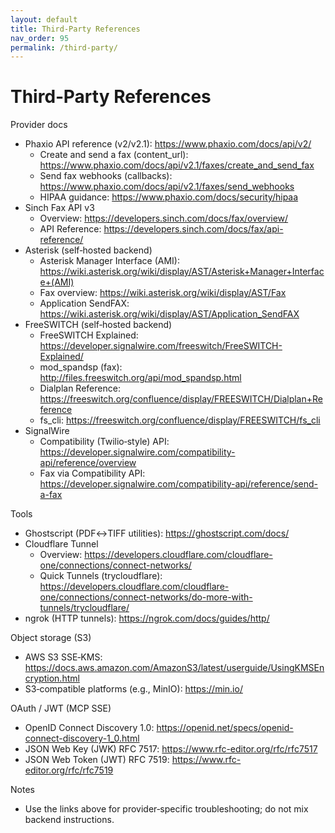 ```yaml
---
layout: default
title: Third‑Party References
nav_order: 95
permalink: /third-party/
---
```


# Third‑Party References

Provider docs
- Phaxio API reference (v2/v2.1): https://www.phaxio.com/docs/api/v2/
  - Create and send a fax (content_url): https://www.phaxio.com/docs/api/v2.1/faxes/create_and_send_fax
  - Send fax webhooks (callbacks): https://www.phaxio.com/docs/api/v2.1/faxes/send_webhooks
  - HIPAA guidance: https://www.phaxio.com/docs/security/hipaa
- Sinch Fax API v3
  - Overview: https://developers.sinch.com/docs/fax/overview/
  - API Reference: https://developers.sinch.com/docs/fax/api-reference/
- Asterisk (self‑hosted backend)
  - Asterisk Manager Interface (AMI): https://wiki.asterisk.org/wiki/display/AST/Asterisk+Manager+Interface+(AMI)
  - Fax overview: https://wiki.asterisk.org/wiki/display/AST/Fax
  - Application SendFAX: https://wiki.asterisk.org/wiki/display/AST/Application_SendFAX
- FreeSWITCH (self‑hosted backend)
  - FreeSWITCH Explained: https://developer.signalwire.com/freeswitch/FreeSWITCH-Explained/
  - mod_spandsp (fax): http://files.freeswitch.org/api/mod_spandsp.html
  - Dialplan Reference: https://freeswitch.org/confluence/display/FREESWITCH/Dialplan+Reference
  - fs_cli: https://freeswitch.org/confluence/display/FREESWITCH/fs_cli
- SignalWire
  - Compatibility (Twilio‑style) API: https://developer.signalwire.com/compatibility-api/reference/overview
  - Fax via Compatibility API: https://developer.signalwire.com/compatibility-api/reference/send-a-fax

Tools
- Ghostscript (PDF↔TIFF utilities): https://ghostscript.com/docs/
- Cloudflare Tunnel
  - Overview: https://developers.cloudflare.com/cloudflare-one/connections/connect-networks/
  - Quick Tunnels (trycloudflare): https://developers.cloudflare.com/cloudflare-one/connections/connect-networks/do-more-with-tunnels/trycloudflare/
- ngrok (HTTP tunnels): https://ngrok.com/docs/guides/http/

Object storage (S3)
- AWS S3 SSE‑KMS: https://docs.aws.amazon.com/AmazonS3/latest/userguide/UsingKMSEncryption.html
- S3‑compatible platforms (e.g., MinIO): https://min.io/

OAuth / JWT (MCP SSE)
- OpenID Connect Discovery 1.0: https://openid.net/specs/openid-connect-discovery-1_0.html
- JSON Web Key (JWK) RFC 7517: https://www.rfc-editor.org/rfc/rfc7517
- JSON Web Token (JWT) RFC 7519: https://www.rfc-editor.org/rfc/rfc7519

Notes
- Use the links above for provider‑specific troubleshooting; do not mix backend instructions.

